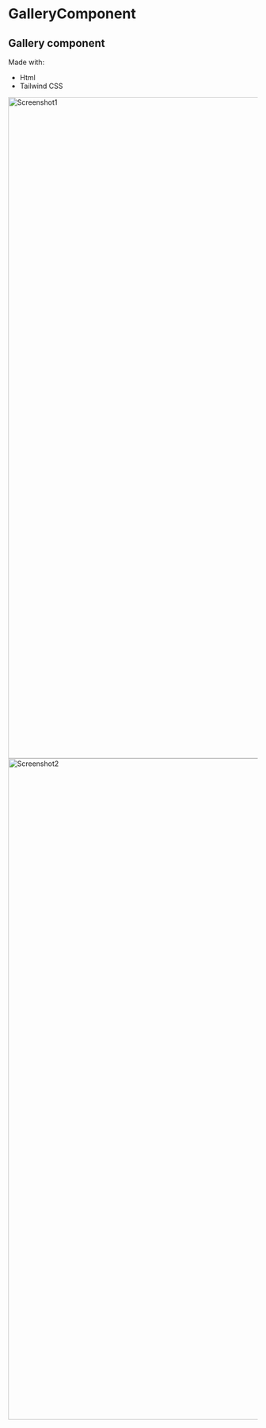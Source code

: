 # GalleryComponent

## Gallery component

Made with:
- Html
- Tailwind CSS



<img width="1333" alt="Screenshot1" src="https://github.com/Baleksas/GalleryComponent/assets/58878092/a8d4bb69-cb7c-43fa-96f8-9edccade7b9d">

<img width="1333" alt="Screenshot2" src="[https://github.com/Baleksas/GalleryComponent/assets/58878092/a8d4bb69-cb7c-43fa-96f8-9edccade7b9d](https://github.com/Baleksas/GalleryComponent/assets/58878092/cf0bb00d-c755-4bb8-89bf-35371a4a3e57)">

